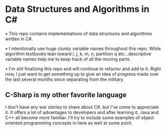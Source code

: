 # Data Structures and Algorithms in C#

• This repo contains implementations of data structures and algorithms written in C#.

• I intentionally use huge clunky variable names throughout this repo. While algorithm textbooks lean toward i, j, k, m, n, partition q etc...descriptive variable names help me to keep track of all the moving parts.

• I'm still finalizing this repo and will continue to refactor and add to it. Right now, I just want to get something up to give an idea of progress made over the last several months since separating from the military.

## C-Sharp is my other favorite language

I don't have any war stories to share about C#, but I've come to appreciate it. It offers a lot of advantages to developers and after learning it, Java and C++ all become more familiar. I'll try to include some examples of object oriented programming concepts in here as well at some point.